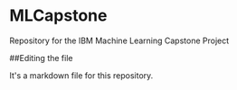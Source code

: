 # MLCapstone
Repository for the IBM Machine Learning Capstone Project

##Editing the file

It's a markdown file for this repository.
